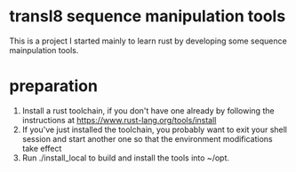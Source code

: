 # transl8 sequence manipulation tools

This is a project I started mainly to learn rust by developing some sequence mainpulation tools.

# preparation

1. Install a rust toolchain, if you don't have one already by following the instructions at https://www.rust-lang.org/tools/install
1. If you've just installed the toolchain, you probably want to exit your shell session and start another one so that the environment modifications take effect
1. Run ./install_local to build and install the tools into ~/opt.
